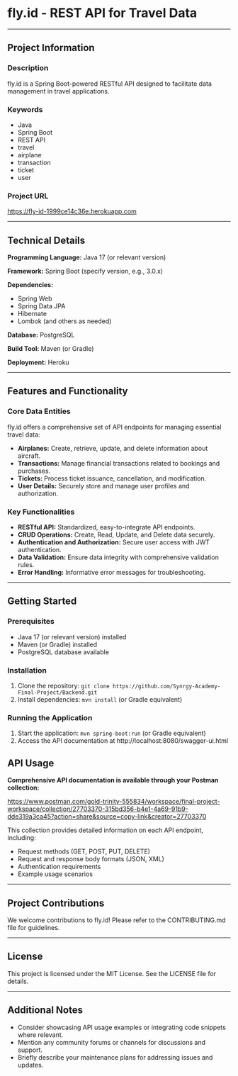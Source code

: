 # fly.id - REST API for Travel Data

---

## Project Information

### Description

fly.id is a Spring Boot-powered RESTful API designed to facilitate data management in travel applications.

### Keywords

- Java
- Spring Boot
- REST API
- travel
- airplane
- transaction
- ticket
- user

### Project URL

https://fly-id-1999ce14c36e.herokuapp.com

---

## Technical Details

**Programming Language:** Java 17 (or relevant version)

**Framework:** Spring Boot (specify version, e.g., 3.0.x)

**Dependencies:**

* Spring Web
* Spring Data JPA
* Hibernate
* Lombok (and others as needed)

**Database:** PostgreSQL

**Build Tool:** Maven (or Gradle)

**Deployment:** Heroku

---

## Features and Functionality

### Core Data Entities

fly.id offers a comprehensive set of API endpoints for managing essential travel data:

* **Airplanes:** Create, retrieve, update, and delete information about aircraft.
* **Transactions:** Manage financial transactions related to bookings and purchases.
* **Tickets:** Process ticket issuance, cancellation, and modification.
* **User Details:** Securely store and manage user profiles and authorization.

### Key Functionalities

* **RESTful API:** Standardized, easy-to-integrate API endpoints.
* **CRUD Operations:** Create, Read, Update, and Delete data securely.
* **Authentication and Authorization:** Secure user access with JWT authentication.
* **Data Validation:** Ensure data integrity with comprehensive validation rules.
* **Error Handling:** Informative error messages for troubleshooting.

---

## Getting Started

### Prerequisites

* Java 17 (or relevant version) installed
* Maven (or Gradle) installed
* PostgreSQL database available

### Installation

1. Clone the repository: `git clone https://github.com/Synrgy-Academy-Final-Project/Backend.git`
2. Install dependencies: `mvn install` (or Gradle equivalent)

### Running the Application

1. Start the application: `mvn spring-boot:run` (or Gradle equivalent)
2. Access the API documentation at http://localhost:8080/swagger-ui.html

## API Usage

**Comprehensive API documentation is available through your Postman collection:**

https://www.postman.com/gold-trinity-555834/workspace/final-project-workspace/collection/27703370-315bd356-b4e1-4a69-91b9-dde319a3ca45?action=share&source=copy-link&creator=27703370

This collection provides detailed information on each API endpoint, including:

* Request methods (GET, POST, PUT, DELETE)
* Request and response body formats (JSON, XML)
* Authentication requirements
* Example usage scenarios

---

## Project Contributions

We welcome contributions to fly.id! Please refer to the CONTRIBUTING.md file for guidelines.

---

## License

This project is licensed under the MIT License. See the LICENSE file for details.

---

## Additional Notes

* Consider showcasing API usage examples or integrating code snippets where relevant.
* Mention any community forums or channels for discussions and support.
* Briefly describe your maintenance plans for addressing issues and updates.
